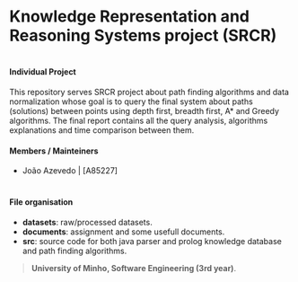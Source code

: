 # Knowledge Representation and Reasoning Systems project (SRCR)
#
#
#### Individual Project

This repository serves SRCR project about path finding algorithms and data normalization whose goal is to query the final system about paths (solutions) between points using depth first, breadth first, A* and Greedy algorithms. The final report contains all the query analysis, algorithms explanations and time comparison between them.

#### Members / Mainteiners 

- João Azevedo    | [A85227]
#
#### File organisation

- **datasets**: raw/processed datasets.
- **documents**: assignment and some usefull documents.
- **src**: source code for both java parser and prolog knowledge database and path finding algorithms.

>**University of Minho, Software Engineering (3rd year)**.
